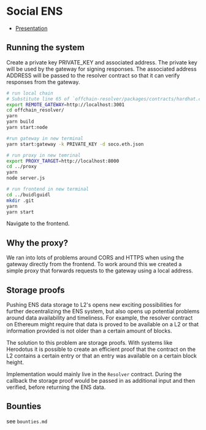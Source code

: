 # Social ENS

- [Presentation](https://docs.google.com/presentation/d/1CLFpoRBrp1Bbisu2Ri1YIvz8tq1I4X7_S5MVwPbe5Xw/edit?usp=sharing)

## Running the system

Create a private key  PRIVATE_KEY and associated address. The private key will
be used by the gateway for signing responses. The associated address ADDRESS
will be passed to the resolver contract so that it can verify responses from
the gateway.

```sh
# run local chain
# Substitute line 65 of `offchain-resolver/packages/contracts/hardhat.config.js` with ADDRESS 
export REMOTE_GATEWAY=http://localhost:3001
cd offchain_resolver/
yarn
yarn build
yarn start:node

#run gateway in new terminal
yarn start:gateway -k PRIVATE_KEY -d soco.eth.json

# run proxy in new temrinal
export PROXY_TARGET=http://localhost:8000
cd ../proxy
yarn
node server.js

# run frontend in new terminal
cd ../buidlguidl
mkdir .git
yarn
yarn start
```

Navigate to the frontend.

## Why the proxy?

We ran into lots of problems around CORS and HTTPS when using the gateway
directly from the frontend. To work around this we created a simple proxy that
forwards requests to the gateway using a local address.

## Storage proofs

Pushing ENS data storage to L2's opens new exciting possibilities for further
decentralizing the ENS system, but also opens up potential problems around data
availability and timeliness. For example, the resolver contract on Ethereum
might require that data is proved to be available on a L2 or that information
provided is not older than a certain amount of blocks.

The solution to this problem are storage proofs. With systems like Herodotus it
is possible to create an efficient proof that the contract on the L2 contains a
certain entry or that an entry was available on a certain block height.

Implementation would mainly live in the `Resolver` contract. During the
callback the storage proof would be passed in as additional input and then
verified, before returning the ENS data.

## Bounties
see `bounties.md`
 
